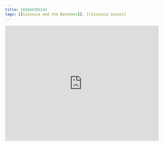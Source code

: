 ```yaml
---
title: 182844385143
tags: [[Siouxsie and the Banshees]], [[Siouxsie Sioux]]
---
```

<iframe allow="accelerometer; autoplay; clipboard-write; encrypted-media; gyroscope; picture-in-picture" allowfullscreen="" frameborder="0" height="375" id="youtube_iframe" src="https://www.youtube.com/embed/BLhJm_87kQc?feature=oembed&amp;enablejsapi=1&amp;origin=https://safe.txmblr.com&amp;wmode=opaque" width="500"></iframe>